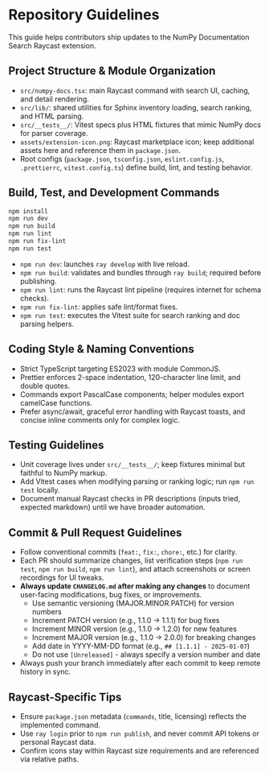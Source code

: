 # Repository Guidelines

This guide helps contributors ship updates to the NumPy Documentation Search Raycast extension.

## Project Structure & Module Organization

- `src/numpy-docs.tsx`: main Raycast command with search UI, caching, and detail rendering.
- `src/lib/`: shared utilities for Sphinx inventory loading, search ranking, and HTML parsing.
- `src/__tests__/`: Vitest specs plus HTML fixtures that mimic NumPy docs for parser coverage.
- `assets/extension-icon.png`: Raycast marketplace icon; keep additional assets here and reference them in `package.json`.
- Root configs (`package.json`, `tsconfig.json`, `eslint.config.js`, `.prettierrc`, `vitest.config.ts`) define build, lint, and testing behavior.

## Build, Test, and Development Commands

```bash
npm install
npm run dev
npm run build
npm run lint
npm run fix-lint
npm run test
```

- `npm run dev`: launches `ray develop` with live reload.
- `npm run build`: validates and bundles through `ray build`; required before publishing.
- `npm run lint`: runs the Raycast lint pipeline (requires internet for schema checks).
- `npm run fix-lint`: applies safe lint/format fixes.
- `npm run test`: executes the Vitest suite for search ranking and doc parsing helpers.

## Coding Style & Naming Conventions

- Strict TypeScript targeting ES2023 with module CommonJS.
- Prettier enforces 2-space indentation, 120-character line limit, and double quotes.
- Commands export PascalCase components; helper modules export camelCase functions.
- Prefer async/await, graceful error handling with Raycast toasts, and concise inline comments only for complex logic.

## Testing Guidelines

- Unit coverage lives under `src/__tests__/`; keep fixtures minimal but faithful to NumPy markup.
- Add Vitest cases when modifying parsing or ranking logic; run `npm run test` locally.
- Document manual Raycast checks in PR descriptions (inputs tried, expected markdown) until we have broader automation.

## Commit & Pull Request Guidelines

- Follow conventional commits (`feat:`, `fix:`, `chore:`, etc.) for clarity.
- Each PR should summarize changes, list verification steps (`npm run test`, `npm run build`, `npm run lint`), and attach screenshots or screen recordings for UI tweaks.
- **Always update `CHANGELOG.md` after making any changes** to document user-facing modifications, bug fixes, or improvements.
  - Use semantic versioning (MAJOR.MINOR.PATCH) for version numbers
  - Increment PATCH version (e.g., 1.1.0 → 1.1.1) for bug fixes
  - Increment MINOR version (e.g., 1.1.0 → 1.2.0) for new features
  - Increment MAJOR version (e.g., 1.1.0 → 2.0.0) for breaking changes
  - Add date in YYYY-MM-DD format (e.g., `## [1.1.1] - 2025-01-07`)
  - Do not use `[Unreleased]` - always specify a version number and date
- Always push your branch immediately after each commit to keep remote history in sync.

## Raycast-Specific Tips

- Ensure `package.json` metadata (`commands`, title, licensing) reflects the implemented command.
- Use `ray login` prior to `npm run publish`, and never commit API tokens or personal Raycast data.
- Confirm icons stay within Raycast size requirements and are referenced via relative paths.
